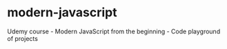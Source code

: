 # modern-javascript
Udemy course - Modern JavaScript from the beginning - Code playground of projects
